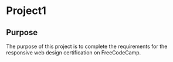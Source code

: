 # Project1

## Purpose
The purpose of this project is to complete the requirements for the responsive web design certification on FreeCodeCamp.
